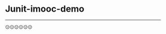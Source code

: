 # Junit-imooc-demo
---
:expressionless::expressionless::expressionless::expressionless::expressionless::expressionless:
